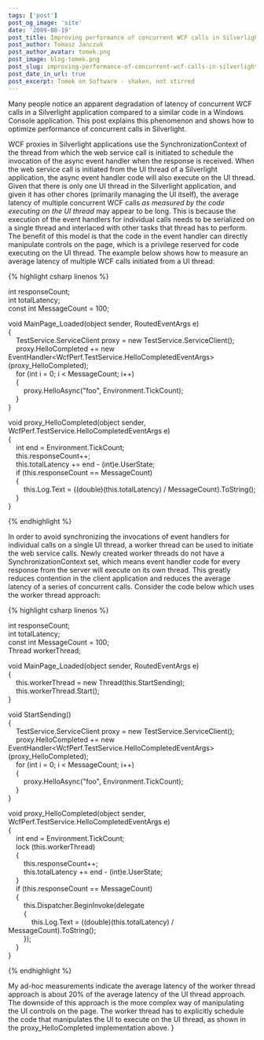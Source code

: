 ```yaml
---
tags: ['post']
post_og_image: 'site'
date: '2009-08-19'  
post_title: Improving performance of concurrent WCF calls in Silverlight applications
post_author: Tomasz Janczuk
post_author_avatar: tomek.png
post_image: blog-tomek.png
post_slug: improving-performance-of-concurrent-wcf-calls-in-silverlight-applications
post_date_in_url: true
post_excerpt: Tomek on Software - shaken, not stirred
---
```





Many people notice an apparent degradation of latency of concurrent WCF calls in a Silverlight application compared to a similar code in a Windows Console application. This post explains this phenomenon and shows how to optimize performance of concurrent calls in Silverlight.  

WCF proxies in Silverlight applications use the SynchronizationContext of the thread from which the web service call is initiated to schedule the invocation of the async event handler when the response is received. When the web service call is initiated from the UI thread of a Silverlight application, the async event handler code will also execute on the UI thread. Given that there is only one UI thread in the Silverlight application, and given it has other chores (primarily managing the UI itself), the average latency of multiple concurrent WCF calls *as measured by the code executing on the UI thread* may appear to be long. This is because the execution of the event handlers for individual calls needs to be serialized on a single thread and interlaced with other tasks that thread has to perform. The benefit of this model is that the code in the event handler can directly manipulate controls on the page, which is a privilege reserved for code executing on the UI thread. The example below shows how to measure an average latency of multiple WCF calls initiated from a UI thread:  

{% highlight csharp linenos %}


int responseCount;       
int totalLatency;        
const int MessageCount = 100;     

void MainPage_Loaded(object sender, RoutedEventArgs e)       
{        
    TestService.ServiceClient proxy = new TestService.ServiceClient();        
    proxy.HelloCompleted += new EventHandler<WcfPerf.TestService.HelloCompletedEventArgs>(proxy_HelloCompleted);        
    for (int i = 0; i < MessageCount; i++)        
    {        
        proxy.HelloAsync("foo", Environment.TickCount);        
    }        
}     

void proxy_HelloCompleted(object sender, WcfPerf.TestService.HelloCompletedEventArgs e)       
{        
    int end = Environment.TickCount;        
    this.responseCount++;        
    this.totalLatency += end - (int)e.UserState;              
    if (this.responseCount == MessageCount)        
    {        
        this.Log.Text = ((double)(this.totalLatency) / MessageCount).ToString();        
    }        
}     

{% endhighlight %}

  

In order to avoid synchronizing the invocations of event handlers for individual calls on a single UI thread, a worker thread can be used to initiate the web service calls. Newly created worker threads do not have a SynchronizationContext set, which means event handler code for every response from the server will execute on its own thread. This greatly reduces contention in the client application and reduces the average latency of a series of concurrent calls. Consider the code below which uses the worker thread approach:  

{% highlight csharp linenos %}


int responseCount;       
int totalLatency;        
const int MessageCount = 100;        
Thread workerThread;     

void MainPage_Loaded(object sender, RoutedEventArgs e)       
{        
    this.workerThread = new Thread(this.StartSending);        
    this.workerThread.Start();        
}     

void StartSending()       
{        
    TestService.ServiceClient proxy = new TestService.ServiceClient();        
    proxy.HelloCompleted += new EventHandler<WcfPerf.TestService.HelloCompletedEventArgs>(proxy_HelloCompleted);        
    for (int i = 0; i < MessageCount; i++)        
    {        
        proxy.HelloAsync("foo", Environment.TickCount);        
    }        
}     

void proxy_HelloCompleted(object sender, WcfPerf.TestService.HelloCompletedEventArgs e)       
{        
    int end = Environment.TickCount;        
    lock (this.workerThread)        
    {        
        this.responseCount++;        
        this.totalLatency += end - (int)e.UserState;        
    }        
    if (this.responseCount == MessageCount)        
    {        
        this.Dispatcher.BeginInvoke(delegate        
        {        
            this.Log.Text = ((double)(this.totalLatency) / MessageCount).ToString();        
        });        
    }        
} 

{% endhighlight %}

  

My ad-hoc measurements indicate the average latency of the worker thread approach is about 20% of the average latency of the UI thread approach. The downside of this approach is the more complex way of manipulating the UI controls on the page. The worker thread has to explicitly schedule the code that manipulates the UI to execute on the UI thread, as shown in the proxy_HelloCompleted implementation above.   }